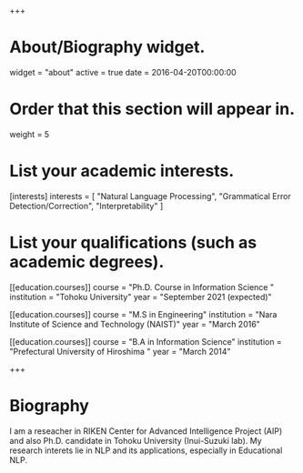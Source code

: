 +++
# About/Biography widget.
widget = "about"
active = true
date = 2016-04-20T00:00:00

# Order that this section will appear in.
weight = 5

# List your academic interests.
[interests]
  interests = [
    "Natural Language Processing",
    "Grammatical Error Detection/Correction",
    "Interpretability"
  ]

# List your qualifications (such as academic degrees).
[[education.courses]]
  course = "Ph.D. Course in Information Science "
  institution = "Tohoku University"
  year = "September 2021 (expected)"

[[education.courses]]
  course = "M.S in Engineering"
  institution = "Nara Institute of Science and Technology (NAIST)"
  year = "March 2016"

[[education.courses]]
  course = "B.A in Information Science"
  institution = "Prefectural University of Hiroshima "
  year = "March 2014"
 
+++

# Biography
I am a reseacher in RIKEN Center for Advanced Intelligence Project (AIP) and also Ph.D. candidate in Tohoku University (Inui-Suzuki lab). My research interets lie in NLP and its applications, especially in Educational NLP.


